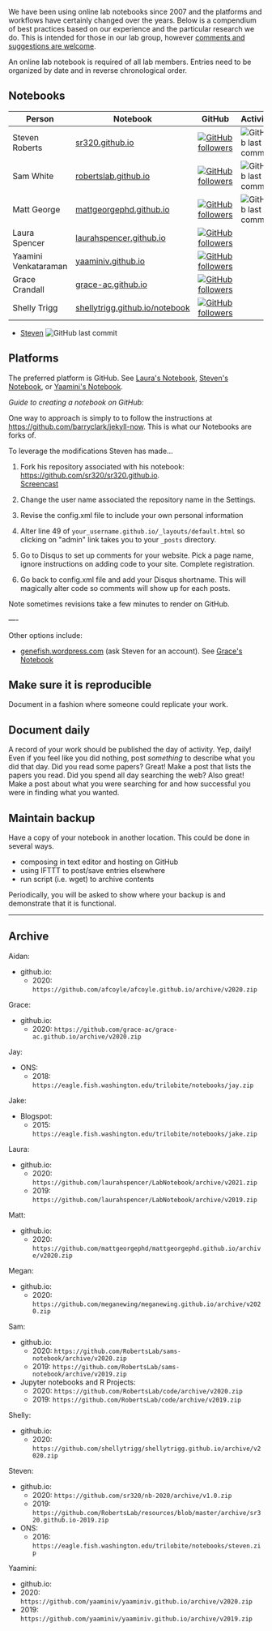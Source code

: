 We have been using online lab notebooks since 2007 and the platforms and workflows have certainly changed over the years. Below is a compendium of best practices based on our experience and the particular research we do. This is intended for those in our lab group, however [comments and suggestions are welcome](https://github.com/RobertsLab/resources/issues).


An online lab notebook is required of all lab members. Entries need to be organized by date and in reverse chronological order.

## Notebooks

Person | Notebook | GitHub | Activity
--- | --- | --- | ----
Steven Roberts | [sr320.github.io](https://sr320.github.io/) |   [![GitHub followers](https://img.shields.io/github/followers/sr320.svg?style=social&label=Follow&maxAge=2592000)](https://github.com/sr320) | ![GitHub last commit](https://img.shields.io/github/last-commit/sr320/sr320.github.io)
Sam White | [robertslab.github.io](https://robertslab.github.io/sams-notebook/) |   [![GitHub followers](https://img.shields.io/github/followers/kubu4.svg?style=social&label=Follow&maxAge=2592000)](https://github.com/kubu4) | ![GitHub last commit](https://img.shields.io/github/last-commit/RobertsLab/sams-notebook)
Matt George | [mattgeorgephd.github.io](https://mattgeorgephd.github.io/notebook/) |   [![GitHub followers](https://img.shields.io/github/followers/mattgeorgephd.svg?style=social&label=Follow&maxAge=2592000)](https://github.com/kubu4) | ![GitHub last commit](https://img.shields.io/github/last-commit/mattgeorgephd/mattgeorgephd.github.io)
Laura Spencer | [laurahspencer.github.io](https://laurahspencer.github.io/LabNotebook/)  | [![GitHub followers](https://img.shields.io/github/followers/laurahspencer.svg?style=social&label=Follow&maxAge=2592000)](https://github.com/laurahspencer)
Yaamini Venkataraman | [yaaminiv.github.io](https://yaaminiv.github.io/) | [![GitHub followers](https://img.shields.io/github/followers/yaaminiv.svg?style=social&label=Follow&maxAge=2592000)](https://github.com/yaaminiv)
Grace Crandall | [grace-ac.github.io](https://grace-ac.github.io/) |  [![GitHub followers](https://img.shields.io/github/followers/grace-ac.svg?style=social&label=Follow&maxAge=2592000)](https://github.com/grace-ac)
Shelly Trigg | [shellytrigg.github.io/notebook](https://shellytrigg.github.io/notebook/) |   [![GitHub followers](https://img.shields.io/github/followers/shellytrigg.svg?style=social&label=Follow&maxAge=2592000)](https://github.com/shellytrigg)


- [Steven](https://sr320.github.io) ![GitHub last commit](https://img.shields.io/github/last-commit/sr320/sr320.github.io)

## Platforms

The preferred platform is GitHub. See [Laura's Notebook](laurahspencer.github.io/LabNotebook/), [Steven's Notebook](sr320.github.io), or [Yaamini's Notebook](yaaminiv.github.io).

*Guide to creating a notebook on GitHub:*

One way to approach is simply to to follow the instructions at https://github.com/barryclark/jekyll-now. This is what our Notebooks are forks of.

To leverage the modifications Steven has made...

1) Fork his repository associated with his notebook: https://github.com/sr320/sr320.github.io.   
[Screencast](http://owl.fish.washington.edu/scaphapoda/grace/Github-noteboook.mov)

2) Change the user name associated the repository name in the Settings.

3) Revise the config.xml file to include your own personal information

4) Alter line 49 of `your_username.github.io/_layouts/default.html` so clicking on "admin" link takes you to your `_posts` directory.

5) Go to Disqus to set up comments for your website. Pick a page name, ignore instructions on adding code to your site. Complete registration.

6) Go back to config.xml file and add your Disqus shortname. This will magically alter code so comments will show up for each posts.

Note sometimes revisions take a few minutes to render on GitHub.


—-

Other options include:
- [genefish.wordpress.com](https://genefish.wordpress.com) (ask Steven for an account). See [Grace's Notebook](https://genefish.wordpress.com/author/graceac9/)

## Make sure it is reproducible
Document in a fashion where someone could replicate your work.

## Document daily
A record of your work should be published the day of activity. Yep, daily! Even if you feel like you did nothing, post <em>something</em> to describe what you did that day. Did you read some papers? Great! Make a post that lists the papers you read. Did you spend all day searching the web? Also great! Make a post about what you were searching for and how successful you were in finding what you wanted.

## Maintain backup
Have a copy of your notebook in another location. This could be done in several ways.
- composing in text editor and hosting on GitHub
- using IFTTT to post/save entries elsewhere
- run script (i.e. wget) to archive contents

Periodically, you will be asked to show where your backup is and demonstrate that it is functional.

---

## Archive

Aidan:

- github.io:
  - 2020: `https://github.com/afcoyle/afcoyle.github.io/archive/v2020.zip`

Grace:

- github.io:
  - 2020: `https://github.com/grace-ac/grace-ac.github.io/archive/v2020.zip`

Jay:

- ONS:
  - 2018: `https://eagle.fish.washington.edu/trilobite/notebooks/jay.zip`

Jake:

- Blogspot:
  - 2015: `https://eagle.fish.washington.edu/trilobite/notebooks/jake.zip`

Laura:

- github.io:
  - 2020: `https://github.com/laurahspencer/LabNotebook/archive/v2021.zip`
  - 2019: `https://github.com/laurahspencer/LabNotebook/archive/v2019.zip`

Matt:

- github.io:
  - 2020: `https://github.com/mattgeorgephd/mattgeorgephd.github.io/archive/v2020.zip`

Megan:

- github.io:
  - 2020: `https://github.com/meganewing/meganewing.github.io/archive/v2020.zip`

Sam:

- github.io:
  - 2020: `https://github.com/RobertsLab/sams-notebook/archive/v2020.zip`
  - 2019: `https://github.com/RobertsLab/sams-notebook/archive/v2019.zip`
- Jupyter notebooks and R Projects:
  - 2020: `https://github.com/RobertsLab/code/archive/v2020.zip`
  - 2019: `https://github.com/RobertsLab/code/archive/v2019.zip`

Shelly:

- github.io:
  - 2020: `https://github.com/shellytrigg/shellytrigg.github.io/archive/v2020.zip`


Steven:

- github.io:
  - 2020: `https://github.com/sr320/nb-2020/archive/v1.0.zip`
  - 2019: `https://github.com/RobertsLab/resources/blob/master/archive/sr320.github.io-2019.zip`
- ONS:
  - 2016: `https://eagle.fish.washington.edu/trilobite/notebooks/steven.zip`


Yaamini:

-  github.io:
  - 2020: `https://github.com/yaaminiv/yaaminiv.github.io/archive/v2020.zip`
  - 2019: `https://github.com/yaaminiv/yaaminiv.github.io/archive/v2019.zip`
